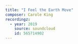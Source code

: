 ```yaml
---
title: "I Feel the Earth Move"
composer: Carole King
recordingz:
  - year: 2019
    source: soundcloud
    id: 565714902
---
```


